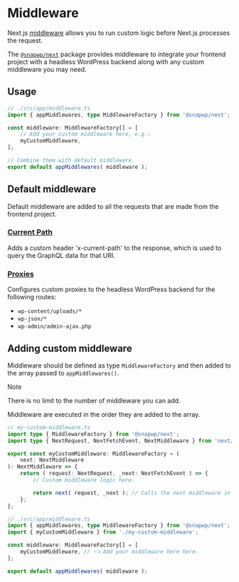 # Middleware

Next.js [middleware](https://nextjs.org/docs/app/building-your-application/routing/middleware) allows you to run custom logic before Next.js processes the request.

The [`@snapwp/next`](../packages/next/README.md) package provides middleware to integrate your frontend project with a headless WordPress backend along with any custom middleware you may need.

## Usage

```ts
// ./src/app/middleware.ts
import { appMiddlewares, type MiddlewareFactory } from '@snapwp/next';

const middleware: MiddlewareFactory[] = [
	// Add your custom middleware here, e.g.:
	myCustomMiddleware,
];

// Combine them with default middleware.
export default appMiddlewares( middleware );
```

## Default middleware

Default middleware are added to all the requests that are made from the frontend project.

### [Current Path](../packages/next/src/middleware/current-path.ts)

Adds a custom header 'x-current-path' to the response, which is used to query the GraphQL data for that URI.

### [Proxies](packages/next/src/middleware/proxies.ts)

Configures custom proxies to the headless WordPress backend for the following routes:

-   `wp-content/uploads/*`
-   `wp-json/*`
-   `wp-admin/admin-ajax.php`

## Adding custom middleware

Middleware should be defined as type `MiddlewareFactory` and then added to the array passed to `appMiddlewares()`.

> [!NOTE]
> There is no limit to the number of middleware you can add.
>
> Middleware are executed in the order they are added to the array.

```ts
// my-custom-middleware.ts
import type { MiddlewareFactory } from '@snapwp/next';
import type { NextRequest, NextFetchEvent, NextMiddleware } from 'next/server';

export const myCustomMiddleware: MiddlewareFactory = (
	next: NextMiddleware
): NextMiddleware => {
	return ( request: NextRequest, _next: NextFetchEvent ) => {
		// Custom middleware logic here.

		return next( request, _next ); // Calls the next middleware in the chain.
	};
};

// ./src/app/middleware.ts
import { appMiddlewares, type MiddlewareFactory } from '@snapwp/next';
import { myCustomMiddleware } from './my-custom-middleware';

const middleware: MiddlewareFactory[] = [
	myCustomMiddleware, // 👈 Add your middleware here here.
];

export default appMiddlewares( middleware );
```
